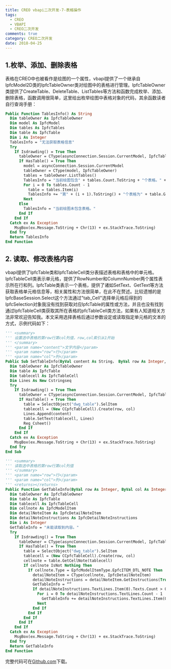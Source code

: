 ```yaml
---
title: CREO vbapi二次开发-7-表格操作
tags:
  - CREO
  - VBAPI
  - CREO二次开发
comments: true
category: CREO二次开发
date: 2018-04-25
---
```



## 1.枚举、添加、删除表格

表格在CREO中也被看作是绘图的一个属性，vbapi提供了一个继承自IpfcModel2D类的IpfcTableOwner类对绘图中的表格进行管理。IpfcTableOwner类提供了CreateTable、DeleteTable、ListTables等方法和函数完成枚举、添加、删除表格，函数调用很简单，这里给出枚举绘图中表格对象的代码，其余函数读者自行查询手册：

```vb
Public Function TablesInfo() As String
  Dim tableOwner As IpfcTableOwner
  Dim model As IpfcModel
  Dim tables As IpfcTables
  Dim table As IpfcTable
  Dim i As Integer
  TablesInfo = "无法获取表格信息"
  Try
    If Isdrawding() = True Then
      tableOwner = CType(asyncConnection.Session.CurrentModel, IpfcTableOwner)
      If HasTable() = True Then
        model = asyncConnection.Session.CurrentModel
        tableOwner = CType(model, IpfcTableOwner)
        tables = tableOwner.ListTables()
        TablesInfo = "当前绘图包含" + tables.Count.ToString + "个表格。" + Chr(10)
        For i = 0 To tables.Count - 1
          table = tables.Item(i)
          TablesInfo += "第" + (i + 1).ToString() + "个表格为" + table.GetRowCount.ToString() + "X" + table.GetColumnCount.ToString() + "的表格。" + Chr(10)
        Next
      Else
        TablesInfo = "当前绘图未包含表格。"
      End If
    End If
  Catch ex As Exception
    MsgBox(ex.Message.ToString + Chr(13) + ex.StackTrace.ToString)
  End Try
  Return TablesInfo
End Function
```

## 2. 读取、修改表格内容

vbapi提供了IpfcTable类和IpfcTableCell类分表描述表格和表格中的单元格。IpfcTableCell类表示单元格，提供了RowNumber和ColumnNumber两个属性表示所在行和列。IpfcTable类表示一个表格，提供了诸如SetText、GetText等方法获取表格单元格信息等，相关属性和方法很简单，在此不在赘述。比较遗憾的是IpfcBaseSession.Select这个方法通过"tab_Cell"选择单元格后得到的IpfcSelection对象我没有找到获取对应IpfcTable的属性或方法，并且也没有找到通过IpfcTableCell类获取其所在表格的pfcTableCell类方法，如果有人知道相关方法非常欢迎告知我。本文采用选择表格后通过参数设定或读取指定单元格的文本的方式，示例代码如下：

```vb
''' <summary>
''' 设置选中表格的第row行第col列值，row,col索引从1开始
''' </summary>
''' <param name="content">文字内容</param>
''' <param name="row">行</param>
''' <param name="col">列</param>
Public Sub SetTableInfo(ByVal content As String， ByVal row As Integer, ByVal col As Integer)
  Dim tableOwner As IpfcTableOwner
  Dim table As IpfcTable
  Dim tablecell As IpfcTableCell
  Dim Lines As New Cstringseq
  Try
    If Isdrawding() = True Then
      tableOwner = CType(asyncConnection.Session.CurrentModel, IpfcTableOwner)
      If HasTable() = True Then
        table = SelectObject("dwg_table").SelItem
        tablecell = (New CCpfcTableCell).Create(row, col)
        Lines.Append(content)
        table.SetText(tablecell, Lines)
        Reg_Csheet()
      End If
    End If
  Catch ex As Exception
    MsgBox(ex.Message.ToString + Chr(13) + ex.StackTrace.ToString)
  End Try
End Sub
```

```vb
''' <summary>
''' 读取选中表格的第row行第col列值
''' </summary>
''' <param name="row">行</param>
''' <param name="col">列</param>
''' <returns></returns>
Public Function GetTableInfo(ByVal row As Integer, ByVal col As Integer) As String
  Dim tableOwner As IpfcTableOwner
  Dim table As IpfcTable
  Dim tablecell As IpfcTableCell
  Dim cellnote As IpfcModelItem
  Dim detailNoteItem As IpfcDetailNoteItem
  Dim detailNoteInstructions As IpfcDetailNoteInstructions
  Dim i As Integer
  GetTableInfo = "未能读取到内容。"
  Try
    If Isdrawding() = True Then
      tableOwner = CType(asyncConnection.Session.CurrentModel, IpfcTableOwner)
      If HasTable() = True Then
        table = SelectObject("dwg_table").SelItem
        tablecell = (New CCpfcTableCell).Create(row, col)
        cellnote = table.GetCellNote(tablecell)
        If cellnote IsNot Nothing Then
          If cellnote.Type = EpfcModelItemType.EpfcITEM_DTL_NOTE Then
            detailNoteItem = CType(cellnote, IpfcDetailNoteItem)
            detailNoteInstructions = detailNoteItem.GetInstructions(True)
            GetTableInfo = “”
            If detailNoteInstructions.TextLines.Item(0).Texts.Count > 0 Then
              For i = 0 To detailNoteInstructions.TextLines.Count - 1
                GetTableInfo += detailNoteInstructions.TextLines.Item(0).Texts.Item(0).Text
              Next
            End If
          End If
        End If
      End If
    End If
  Catch ex As Exception
    MsgBox(ex.Message.ToString + Chr(13) + ex.StackTrace.ToString)
  End Try
  Return GetTableInfo
End Function
```

完整代码可在<a href="https://github.com/slacker-HD/creo_vbapi" target="_blank">Github.com</a>下载。
